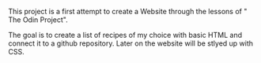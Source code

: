 This project is a first attempt to create a Website through the lessons of " The Odin Project".

The goal is to create a list of recipes of my choice with basic HTML and connect it to a github repository.
Later on the website will be stlyed up with CSS.

 
 
